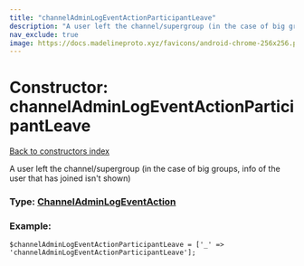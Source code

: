 ```yaml
---
title: "channelAdminLogEventActionParticipantLeave"
description: "A user left the channel/supergroup (in the case of big groups, info of the user that has joined isn't shown)"
nav_exclude: true
image: https://docs.madelineproto.xyz/favicons/android-chrome-256x256.png
---
```

# Constructor: channelAdminLogEventActionParticipantLeave  
[Back to constructors index](/API_docs/constructors/index.html)



A user left the channel/supergroup (in the case of big groups, info of the user that has joined isn't shown)




### Type: [ChannelAdminLogEventAction](/API_docs/types/ChannelAdminLogEventAction.html)


### Example:

```
$channelAdminLogEventActionParticipantLeave = ['_' => 'channelAdminLogEventActionParticipantLeave'];
```  
